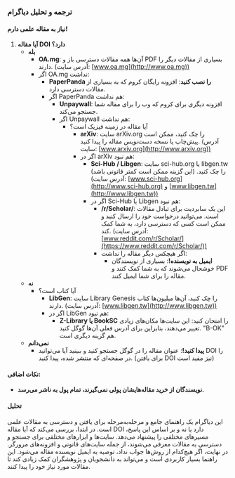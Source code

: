 ### ترجمه و تحلیل دیاگرام

#### نیاز به مقاله علمی دارم!
1. **آیا مقاله DOI دارد؟**
   - **بله**
     - **OA.mg**: آن‌ها همه مقالات دسترسی باز و PDF بسیاری از مقالات دیگر را دارند. (آدرس سایت: [www.oa.mg](http://www.oa.mg))
     - اگر OA.mg نداشت:
       - **PaperPanda را نصب کنید**: افزونه رایگان کروم که به بسیاری از مقالات دسترسی دارد.
       - اگر PaperPanda هم نداشت:
         - **Unpaywall**: افزونه دیگری برای کروم که وب را برای مقاله شما جستجو می‌کند.
         - اگر Unpaywall هم نداشت:
           - آیا مقاله در زمینه فیزیک است؟
             - **arXiv**: سایت arXiv.org را چک کنید، ممکن است پیش‌چاپ یا نسخه دست‌نویس مقاله را پیدا کنید. (آدرس سایت: [www.arxiv.org](http://www.arxiv.org))
             - اگر در arXiv هم نبود:
               - **Sci-Hub / Libgen**: سایت sci-hub.org یا libgen.tw را چک کنید. (این گزینه ممکن است کمتر قانونی باشد) (آدرس سایت: [www.sci-hub.org](http://www.sci-hub.org) و [www.libgen.tw](http://www.libgen.tw))
               - اگر در Sci-Hub یا Libgen هم نبود:
                 - **/r/Scholar/**: این یک سابردیت برای تبادل مقالات است. می‌توانید درخواست خود را ارسال کنید و ممکن است کسی که دسترسی دارد، به شما کمک کند. (آدرس سایت: [www.reddit.com/r/Scholar/](https://www.reddit.com/r/Scholar/))
                 - اگر هیچکس دیگر مقاله را نداشت:
                   - **ایمیل به نویسنده!**: بسیاری از نویسندگان خوشحال می‌شوند که به شما کمک کنند و PDF مقاله را برای شما ایمیل کنند.
   - **نه**
     - آیا کتاب است؟
       - **LibGen**: سایت Library Genesis را چک کنید، آن‌ها میلیون‌ها کتاب دارند. (آدرس سایت: [www.libgen.tw](http://www.libgen.tw))
       - اگر در LibGen هم نبود:
         - **Z-Library یا BookSC** را امتحان کنید: این سایت‌ها مکان‌های زیادی تغییر می‌دهند، بنابراین برای آدرس فعلی آن‌ها گوگل کنید. "B-OK" هم گزینه دیگری است.
   - **نمی‌دانم**
     - **پیدا کنید!**: عنوان مقاله را در گوگل جستجو کنید و ببینید آیا می‌توانید DOI را در صفحه‌ای که منتشر شده، پیدا کنید. (برای یافتن DOI نیز مفید است)

#### نکات اضافی:
- **نویسندگان از خرید مقاله‌هایشان پولی نمی‌گیرند، تمام پول به ناشر می‌رسد.**

#### تحلیل
این دیاگرام یک راهنمای جامع و مرحله‌به‌مرحله برای یافتن و دسترسی به مقالات علمی است. در ابتدا، بررسی می‌کند که آیا مقاله DOI دارد یا نه و بر اساس این پاسخ، مسیرهای مختلفی را پیشنهاد می‌دهد. سایت‌ها و ابزارهای مختلفی برای جستجو و دسترسی به مقالات معرفی می‌شوند، از جمله سایت‌های قانونی و افزونه‌های مرورگر. در نهایت، اگر هیچ‌کدام از روش‌ها جواب نداد، توصیه به ایمیل نویسنده مقاله می‌شود. این راهنما بسیار کاربردی است و می‌تواند به دانشجویان و پژوهشگران کمک زیادی کند تا مقالات مورد نیاز خود را پیدا کنند.

